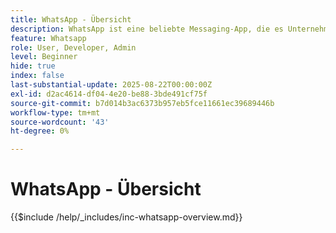 ```yaml
---
title: WhatsApp - Übersicht
description: WhatsApp ist eine beliebte Messaging-App, die es Unternehmen ermöglicht, Kunden durch personalisierte, konversative Nachrichten mithilfe der WhatsApp Business-API anzusprechen. In Adobe Journey Optimizer ermöglicht WhatsApp umfangreiche, interaktive Marketing- und Kundendienstnachrichten, die direkt an die WhatsApp-Konten der Benutzer gesendet werden.
feature: Whatsapp
role: User, Developer, Admin
level: Beginner
hide: true
index: false
last-substantial-update: 2025-08-22T00:00:00Z
exl-id: d2ac4614-df04-4e20-be88-3bde491cf75f
source-git-commit: b7d014b3ac6373b957eb5fce11661ec39689446b
workflow-type: tm+mt
source-wordcount: '43'
ht-degree: 0%

---
```


# WhatsApp - Übersicht

{{$include /help/_includes/inc-whatsapp-overview.md}}
